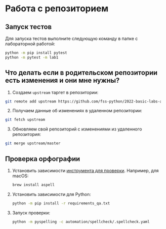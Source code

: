 # Работа с репозиторием

## Запуск тестов

Для запуска тестов выполните следующую команду в папке с лабораторной работой:

```bash
python -m pip install pytest
python -m pytest -m lab1
```

## Что делать если в родительском репозитории есть изменения и они мне нужны?

1. Создаем `upstream` таргет в репозитории:

```bash
git remote add upstream https://github.com/fss-python/2022-basic-labs-admin
```

2. Получаем данные об изменениях в удаленном репозитории:

```bash
git fetch upstream
```

3. Обновляем свой репозиторий с изменениями из удаленного репозитория:

```bash
git merge upstream/master
```

## Проверка орфографии

1. Установить зависимости 
   [инструмента для проверки](https://facelessuser.github.io/pyspelling/#usage-in-linux). 
   Например, для macOS:

   ```bash
   brew install aspell
   ```

1. Установить зависимости для Python:

   ```bash
   python -m pip install -r requirements_qa.txt
   ```

1. Запуск проверки:

   ```bash
   python -m pyspelling -c automation/spellcheck/.spellcheck.yaml
   ```
